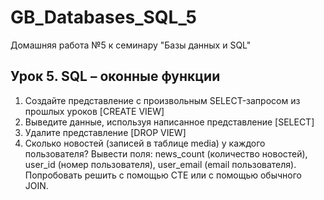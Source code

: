 # GB_Databases_SQL_5
Домашняя работа №5 к семинару "Базы данных и SQL"

## Урок 5. SQL – оконные функции
1. Создайте представление с произвольным SELECT-запросом из прошлых уроков [CREATE VIEW]
2. Выведите данные, используя написанное представление [SELECT]
3. Удалите представление [DROP VIEW]
4. Сколько новостей (записей в таблице media) у каждого пользователя? Вывести поля: news_count (количество новостей), user_id (номер пользователя), user_email (email пользователя). Попробовать решить с помощью CTE или с помощью обычного JOIN.
